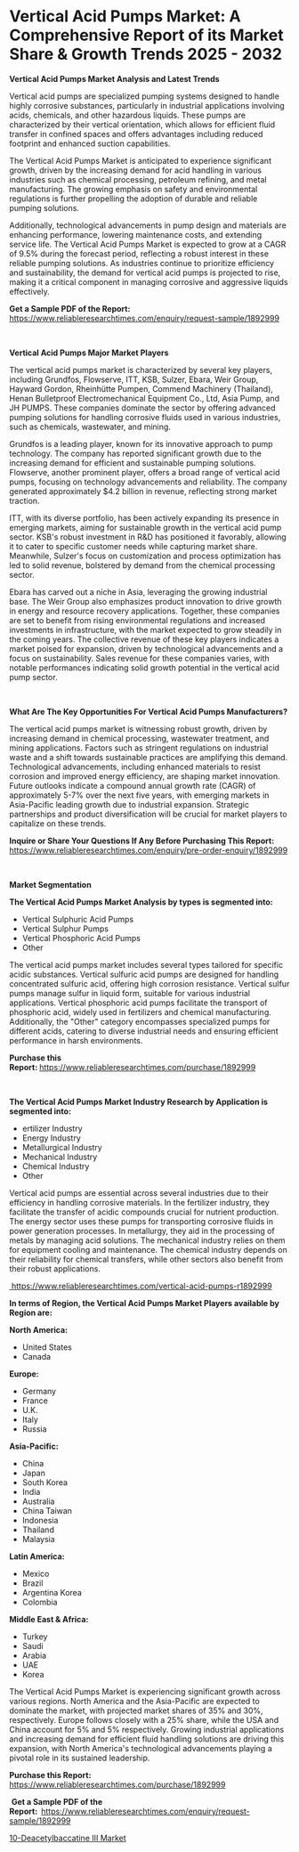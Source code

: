 <p><h1>Vertical Acid Pumps Market: A Comprehensive Report of its Market Share & Growth Trends 2025 - 2032</h1></p><p><strong>Vertical Acid Pumps Market Analysis and Latest Trends</strong></p>
<p><p>Vertical acid pumps are specialized pumping systems designed to handle highly corrosive substances, particularly in industrial applications involving acids, chemicals, and other hazardous liquids. These pumps are characterized by their vertical orientation, which allows for efficient fluid transfer in confined spaces and offers advantages including reduced footprint and enhanced suction capabilities. </p><p>The Vertical Acid Pumps Market is anticipated to experience significant growth, driven by the increasing demand for acid handling in various industries such as chemical processing, petroleum refining, and metal manufacturing. The growing emphasis on safety and environmental regulations is further propelling the adoption of durable and reliable pumping solutions. </p><p>Additionally, technological advancements in pump design and materials are enhancing performance, lowering maintenance costs, and extending service life. The Vertical Acid Pumps Market is expected to grow at a CAGR of 9.5% during the forecast period, reflecting a robust interest in these reliable pumping solutions. As industries continue to prioritize efficiency and sustainability, the demand for vertical acid pumps is projected to rise, making it a critical component in managing corrosive and aggressive liquids effectively.</p></p>
<p><strong>Get a Sample PDF of the Report:&nbsp;</strong> <a href="https://www.reliableresearchtimes.com/enquiry/request-sample/1892999?utm_campaign=2643&utm_medium=2&utm_source=Github&utm_content=ia&utm_term=28032025&utm_id=vertical-acid-pumps">https://www.reliableresearchtimes.com/enquiry/request-sample/1892999</a></p>
<p>&nbsp;</p>
<p><strong>Vertical Acid Pumps Major Market Players</strong></p>
<p><p>The vertical acid pumps market is characterized by several key players, including Grundfos, Flowserve, ITT, KSB, Sulzer, Ebara, Weir Group, Hayward Gordon, Rheinhütte Pumpen, Commend Machinery (Thailand), Henan Bulletproof Electromechanical Equipment Co., Ltd, Asia Pump, and JH PUMPS. These companies dominate the sector by offering advanced pumping solutions for handling corrosive fluids used in various industries, such as chemicals, wastewater, and mining.</p><p>Grundfos is a leading player, known for its innovative approach to pump technology. The company has reported significant growth due to the increasing demand for efficient and sustainable pumping solutions. Flowserve, another prominent player, offers a broad range of vertical acid pumps, focusing on technology advancements and reliability. The company generated approximately $4.2 billion in revenue, reflecting strong market traction.</p><p>ITT, with its diverse portfolio, has been actively expanding its presence in emerging markets, aiming for sustainable growth in the vertical acid pump sector. KSB's robust investment in R&D has positioned it favorably, allowing it to cater to specific customer needs while capturing market share. Meanwhile, Sulzer's focus on customization and process optimization has led to solid revenue, bolstered by demand from the chemical processing sector.</p><p>Ebara has carved out a niche in Asia, leveraging the growing industrial base. The Weir Group also emphasizes product innovation to drive growth in energy and resource recovery applications. Together, these companies are set to benefit from rising environmental regulations and increased investments in infrastructure, with the market expected to grow steadily in the coming years. The collective revenue of these key players indicates a market poised for expansion, driven by technological advancements and a focus on sustainability. Sales revenue for these companies varies, with notable performances indicating solid growth potential in the vertical acid pump sector.</p></p>
<p>&nbsp;</p>
<p><strong>What Are The Key Opportunities For Vertical Acid Pumps Manufacturers?</strong></p>
<p><p>The vertical acid pumps market is witnessing robust growth, driven by increasing demand in chemical processing, wastewater treatment, and mining applications. Factors such as stringent regulations on industrial waste and a shift towards sustainable practices are amplifying this demand. Technological advancements, including enhanced materials to resist corrosion and improved energy efficiency, are shaping market innovation. Future outlooks indicate a compound annual growth rate (CAGR) of approximately 5-7% over the next five years, with emerging markets in Asia-Pacific leading growth due to industrial expansion. Strategic partnerships and product diversification will be crucial for market players to capitalize on these trends.</p></p>
<p><strong>Inquire or Share Your Questions If Any Before Purchasing This Report:</strong> <a href="https://www.reliableresearchtimes.com/enquiry/pre-order-enquiry/1892999?utm_campaign=2643&utm_medium=2&utm_source=Github&utm_content=ia&utm_term=28032025&utm_id=vertical-acid-pumps">https://www.reliableresearchtimes.com/enquiry/pre-order-enquiry/1892999</a></p>
<p>&nbsp;</p>
<p><strong>Market Segmentation</strong></p>
<p><strong>The Vertical Acid Pumps Market Analysis by types is segmented into:</strong></p>
<p><ul><li>Vertical Sulphuric Acid Pumps</li><li>Vertical Sulphur Pumps</li><li>Vertical Phosphoric Acid Pumps</li><li>Other</li></ul></p>
<p><p>The vertical acid pumps market includes several types tailored for specific acidic substances. Vertical sulfuric acid pumps are designed for handling concentrated sulfuric acid, offering high corrosion resistance. Vertical sulfur pumps manage sulfur in liquid form, suitable for various industrial applications. Vertical phosphoric acid pumps facilitate the transport of phosphoric acid, widely used in fertilizers and chemical manufacturing. Additionally, the "Other" category encompasses specialized pumps for different acids, catering to diverse industrial needs and ensuring efficient performance in harsh environments.</p></p>
<p><strong>Purchase this Report:&nbsp;</strong><a href="https://www.reliableresearchtimes.com/purchase/1892999?utm_campaign=2643&utm_medium=2&utm_source=Github&utm_content=ia&utm_term=28032025&utm_id=vertical-acid-pumps">https://www.reliableresearchtimes.com/purchase/1892999</a></p>
<p>&nbsp;</p>
<p><strong>The Vertical Acid Pumps Market Industry Research by Application is segmented into:</strong></p>
<p><ul><li>ertilizer Industry</li><li>Energy Industry</li><li>Metallurgical Industry</li><li>Mechanical Industry</li><li>Chemical Industry</li><li>Other</li></ul></p>
<p><p>Vertical acid pumps are essential across several industries due to their efficiency in handling corrosive materials. In the fertilizer industry, they facilitate the transfer of acidic compounds crucial for nutrient production. The energy sector uses these pumps for transporting corrosive fluids in power generation processes. In metallurgy, they aid in the processing of metals by managing acid solutions. The mechanical industry relies on them for equipment cooling and maintenance. The chemical industry depends on their reliability for chemical transfers, while other sectors also benefit from their robust applications.</p></p>
<p><a href="https://www.reliableresearchtimes.com/vertical-acid-pumps-r1892999?utm_campaign=2643&utm_medium=2&utm_source=Github&utm_content=ia&utm_term=28032025&utm_id=vertical-acid-pumps">&nbsp;https://www.reliableresearchtimes.com/vertical-acid-pumps-r1892999</a></p>
<p><strong>In terms of Region, the Vertical Acid Pumps Market Players available by Region are:</strong></p>
<p>
    <p> <strong> North America: </strong>
        <ul>
            <li>United States</li>
            <li>Canada</li>
        </ul>
        </p> 
    <p> <strong> Europe: </strong>
        <ul>
            <li>Germany</li>
            <li>France</li>
            <li>U.K.</li>
            <li>Italy</li>
            <li>Russia</li>
        </ul>
        </p> 
    <p> <strong> Asia-Pacific: </strong>
        <ul>
            <li>China</li>
            <li>Japan</li>
            <li>South Korea</li>
            <li>India</li>
            <li>Australia</li>
            <li>China Taiwan</li>
            <li>Indonesia</li>
            <li>Thailand</li>
            <li>Malaysia</li>
        </ul>
        </p> 
    <p> <strong> Latin America: </strong>
        <ul>
            <li>Mexico</li>
            <li>Brazil</li>
            <li>Argentina Korea</li>
            <li>Colombia</li>
        </ul>
        </p> 
    <p> <strong> Middle East & Africa: </strong>
        <ul>
            <li>Turkey</li>
            <li>Saudi</li>
            <li>Arabia</li>
            <li>UAE</li>
            <li>Korea</li>
        </ul>
    </p>
    </p>
<p><p>The Vertical Acid Pumps Market is experiencing significant growth across various regions. North America and the Asia-Pacific are expected to dominate the market, with projected market shares of 35% and 30%, respectively. Europe follows closely with a 25% share, while the USA and China account for 5% and 5% respectively. Growing industrial applications and increasing demand for efficient fluid handling solutions are driving this expansion, with North America's technological advancements playing a pivotal role in its sustained leadership.</p></p>
<p><strong>Purchase this Report: </strong><a href="https://www.reliableresearchtimes.com/purchase/1892999?utm_campaign=2643&utm_medium=2&utm_source=Github&utm_content=ia&utm_term=28032025&utm_id=vertical-acid-pumps">https://www.reliableresearchtimes.com/purchase/1892999</a></p>
<p>&nbsp;<strong>Get a Sample PDF of the Report:&nbsp;&nbsp;</strong><a href="https://www.reliableresearchtimes.com/enquiry/request-sample/1892999?utm_campaign=2643&utm_medium=2&utm_source=Github&utm_content=ia&utm_term=28032025&utm_id=vertical-acid-pumps">https://www.reliableresearchtimes.com/enquiry/request-sample/1892999</a></p>
<p><strong></strong></p>
<p><p><a href="https://github.com/krinerstormy331/Market-Research-Report-List-1/blob/main/10-deacetylbaccatine-iii-market.md?utm_campaign=2643&utm_medium=2&utm_source=Github&utm_content=ia&utm_term=28032025&utm_id=vertical-acid-pumps">10-Deacetylbaccatine III Market</a></p></p>